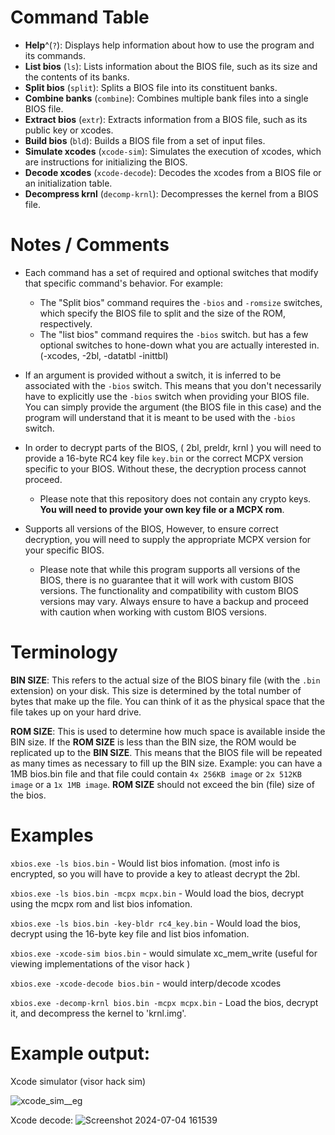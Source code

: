 # Command Table

- **Help**^(`?`): Displays help information about how to use the program and its commands.
- **List bios**       (`ls`): Lists information about the BIOS file, such as its size and the contents of its banks.
- **Split bios**      (`split`): Splits a BIOS file into its constituent banks.
- **Combine banks**   (`combine`): Combines multiple bank files into a single BIOS file.
- **Extract bios**    (`extr`): Extracts information from a BIOS file, such as its public key or xcodes.
- **Build bios**      (`bld`): Builds a BIOS file from a set of input files.
- **Simulate xcodes** (`xcode-sim`): Simulates the execution of xcodes, which are instructions for initializing the BIOS.
- **Decode xcodes**   (`xcode-decode`): Decodes the xcodes from a BIOS file or an initialization table.
- **Decompress krnl** (`decomp-krnl`): Decompresses the kernel from a BIOS file.

# Notes / Comments
- Each command has a set of required and optional switches that modify that specific command's behavior. For example:
  - The "Split bios" command requires the `-bios` and `-romsize` switches, which specify the BIOS file to split and the size of the ROM, respectively.
  - The "list bios" command requires the `-bios` switch. but has a few optional switches to hone-down what you are actually interested in. (-xcodes, -2bl, -datatbl -inittbl)

- If an argument is provided without a switch, it is inferred to be associated with the `-bios` switch. This means that you don't necessarily have to explicitly use the `-bios` switch when providing your BIOS file. You can simply provide the argument (the BIOS file in this case) and the program will understand that it is meant to be used with the `-bios` switch.

- In order to decrypt parts of the BIOS, ( 2bl, preldr, krnl ) you will need to provide a 16-byte RC4 key file `key.bin` or the correct MCPX version specific to your BIOS. Without these, the decryption process cannot proceed.
  - Please note that this repository does not contain any crypto keys. **You will need to provide your own key file or a MCPX rom**.

- Supports all versions of the BIOS, However, to ensure correct decryption, you will need to supply the appropriate MCPX version for your specific BIOS.
  - Please note that while this program supports all versions of the BIOS, there is no guarantee that it will work with custom BIOS versions. The functionality and compatibility with custom BIOS versions may vary. Always ensure to have a backup and proceed with caution when working with custom BIOS versions.
# Terminology
**BIN SIZE**: This refers to the actual size of the BIOS binary file (with the `.bin` extension) on your disk. This size is determined by the total number of bytes that make up the file. You can think of it as the physical space that the file takes up on your hard drive.

**ROM SIZE**: This is used to determine how much space is available inside the BIN size. If the **ROM SIZE** is less than the BIN size, the ROM would be replicated up to the **BIN SIZE**. This means that the BIOS file will be repeated as many times as necessary to fill up the BIN size.
Example: you can have a 1MB bios.bin file and that file could contain `4x 256KB image` or `2x 512KB image` or a `1x 1MB image`. **ROM SIZE** should not exceed the bin (file) size of the bios.

# Examples

```xbios.exe -ls bios.bin``` - Would list bios infomation. (most info is encrypted, so you will have to provide a key to atleast decrypt the 2bl.

```xbios.exe -ls bios.bin -mcpx mcpx.bin``` - Would load the bios, decrypt using the mcpx rom and list bios infomation.

```xbios.exe -ls bios.bin -key-bldr rc4_key.bin``` - Would load the bios, decrypt using the 16-byte key file and list bios infomation.

```xbios.exe -xcode-sim bios.bin``` - would simulate xc_mem_write (useful for viewing implementations of the visor hack )

```xbios.exe -xcode-decode bios.bin``` - would interp/decode xcodes 

```xbios.exe -decomp-krnl bios.bin -mcpx mcpx.bin``` - Load the bios, decrypt it, and decompress the kernel to 'krnl.img'.

# Example output:
Xcode simulator (visor hack sim)

![xcode_sim__eg](https://github.com/tommojphillips/XboxBiosTool/assets/39871058/1cfcfafa-9574-498d-86df-d2c3002266ed)

Xcode decode:
![Screenshot 2024-07-04 161539](https://github.com/tommojphillips/XboxBiosTool/assets/39871058/cc215e40-0c8a-4a99-b889-11cac7e649f0)

